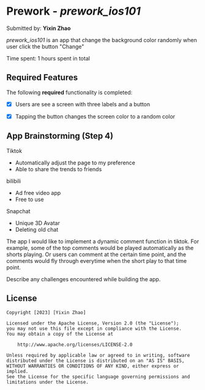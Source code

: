 # Prework - *prework_ios101*

Submitted by: **Yixin Zhao**

*prework_ios101* is an app that change the background color randomly when user click the button "Change" 

Time spent: 1 hours spent in total

## Required Features

The following **required** functionality is completed:

- [x] Users are see a screen with three labels and a button
- [x] Tapping the button changes the screen color to a random color
 

## App Brainstorming (Step 4)

Tiktok
  - Automatically adjust the page to my preference
  - Able to share the trends to friends
    
bilibili
  - Ad free video app
  - Free to use
    
Snapchat
  - Unique 3D Avatar
  - Deleting old chat

The app I would like to implement a dynamic comment function in tiktok. For example, some of the top comments would be played automatically as the shorts playing. Or users can comment at the certain time point, and the comments would fly through everytime when the short play to that time point. 

Describe any challenges encountered while building the app.

## License

    Copyright [2023] [Yixin Zhao]

    Licensed under the Apache License, Version 2.0 (the "License");
    you may not use this file except in compliance with the License.
    You may obtain a copy of the License at

        http://www.apache.org/licenses/LICENSE-2.0

    Unless required by applicable law or agreed to in writing, software
    distributed under the License is distributed on an "AS IS" BASIS,
    WITHOUT WARRANTIES OR CONDITIONS OF ANY KIND, either express or implied.
    See the License for the specific language governing permissions and
    limitations under the License.
